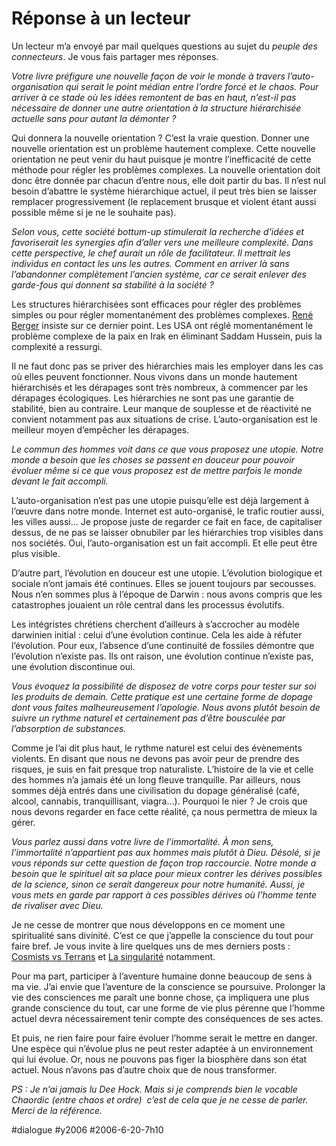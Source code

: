 # Réponse à un lecteur

Un lecteur m’a envoyé par mail quelques questions au sujet du *peuple des connecteurs*. Je vous fais partager mes réponses.

*Votre livre préfigure une nouvelle façon de voir le monde à travers l’auto-organisation qui serait le point médian entre l’ordre forcé et le chaos. Pour arriver à ce stade où les idées remontent de bas en haut, n’est-il pas nécessaire de donner une autre orientation à la structure hiérarchisée actuelle sans pour autant la démonter ?*

Qui donnera la nouvelle orientation ? C’est la vraie question. Donner une nouvelle orientation est un problème hautement complexe. Cette nouvelle orientation ne peut venir du haut puisque je montre l’inefficacité de cette méthode pour régler les problèmes complexes. La nouvelle orientation doit donc être donnée par chacun d’entre nous, elle doit partir du bas. Il n’est nul besoin d’abattre le système hiérarchique actuel, il peut très bien se laisser remplacer progressivement (le replacement brusque et violent étant aussi possible même si je ne le souhaite pas).

*Selon vous, cette société bottum-up stimulerait la recherche d’idées et favoriserait les synergies afin d’aller vers une meilleure complexité. Dans cette perspective, le chef aurait un rôle de facilitateur. Il mettrait les individus en contact les uns les autres. Comment en arriver là sans l’abandonner complètement l’ancien système, car ce serait enlever des garde-fous qui donnent sa stabilité à la société ?*

Les structures hiérarchisées sont efficaces pour régler des problèmes simples ou pour régler momentanément des problèmes complexes. [René Berger](http://www.nouvo.ch/23-2) insiste sur ce dernier point. Les USA ont réglé momentanément le problème complexe de la paix en Irak en éliminant Saddam Hussein, puis la complexité a ressurgi.

Il ne faut donc pas se priver des hiérarchies mais les employer dans les cas où elles peuvent fonctionner. Nous vivons dans un monde hautement hiérarchisés et les dérapages sont très nombreux, à commencer par les dérapages écologiques. Les hiérarchies ne sont pas une garantie de stabilité, bien au contraire. Leur manque de souplesse et de réactivité ne convient notamment pas aux situations de crise. L’auto-organisation est le meilleur moyen d’empêcher les dérapages.

*Le commun des hommes voit dans ce que vous proposez une utopie. Notre monde a besoin que les choses se passent en douceur pour pouvoir évoluer même si ce que vous proposez est de mettre parfois le monde devant le fait accompli.*

L’auto-organisation n’est pas une utopie puisqu’elle est déjà largement à l’œuvre dans notre monde. Internet est auto-organisé, le trafic routier aussi, les villes aussi... Je propose juste de regarder ce fait en face, de capitaliser dessus, de ne pas se laisser obnubiler par les hiérarchies trop visibles dans nos sociétés. Oui, l’auto-organisation est un fait accompli. Et elle peut être plus visible.

D’autre part, l’évolution en douceur est une utopie. L’évolution biologique et sociale n’ont jamais été continues. Elles se jouent toujours par secousses. Nous n’en sommes plus à l’époque de Darwin : nous avons compris que les catastrophes jouaient un rôle central dans les processus évolutifs.

Les intégristes chrétiens cherchent d’ailleurs à s’accrocher au modèle darwinien initial : celui d’une évolution continue. Cela les aide à réfuter l’évolution. Pour eux, l’absence d’une continuité de fossiles démontre que l’évolution n’existe pas. Ils ont raison, une évolution continue n’existe pas, une évolution discontinue oui.

*Vous évoquez la possibilité de disposez de votre corps pour tester sur soi les produits de demain. Cette pratique est une certaine forme de dopage dont vous faites malheureusement l’apologie. Nous avons plutôt besoin de suivre un rythme naturel et certainement pas d’être bousculée par l’absorption de substances.*

Comme je l’ai dit plus haut, le rythme naturel est celui des évènements violents. En disant que nous ne devons pas avoir peur de prendre des risques, je suis en fait presque trop naturaliste. L’histoire de la vie et celle des hommes n’a jamais été un long fleuve tranquille. Par ailleurs, nous sommes déjà entrés dans une civilisation du dopage généralisé (café, alcool, cannabis, tranquillisant, viagra...). Pourquoi le nier ? Je crois que nous devons regarder en face cette réalité, ça nous permettra de mieux la gérer.

*Vous parlez aussi dans votre livre de l’immortalité. À mon sens, l’immortalité n’appartient pas aux hommes mais plutôt à Dieu. Désolé, si je vous réponds sur cette question de façon trop raccourcie. Notre monde a besoin que le spirituel ait sa place pour mieux contrer les dérives possibles de la science, sinon ce serait dangereux pour notre humanité. Aussi, je vous mets en garde par rapport à ces possibles dérives où l’homme tente de rivaliser avec Dieu.* 

Je ne cesse de montrer que nous développons en ce moment une spiritualité sans divinité. C’est ce que j’appelle la conscience du tout pour faire bref. Je vous invite à lire quelques uns de mes derniers posts : [Cosmists vs Terrans](cosmists-vs-terrans.md) et [La singularité](la-singularit.md) notamment.

Pour ma part, participer à l’aventure humaine donne beaucoup de sens à ma vie. J’ai envie que l’aventure de la conscience se poursuive. Prolonger la vie des consciences me paraît une bonne chose, ça impliquera une plus grande conscience du tout, car une forme de vie plus pérenne que l’homme actuel devra nécessairement tenir compte des conséquences de ses actes.

Et puis, ne rien faire pour faire évoluer l’homme serait le mettre en danger. Une espèce qui n’évolue plus ne peut rester adaptée à un environnement qui lui évolue. Or, nous ne pouvons pas figer la biosphère dans son état actuel. Nous n’avons pas d’autre choix que de nous transformer.

*PS : Je n’ai jamais lu Dee Hock. Mais si je comprends bien le vocable Chaordic (entre chaos et ordre)  c’est de cela que je ne cesse de parler. Merci de la référence.*

#dialogue #y2006 #2006-6-20-7h10

